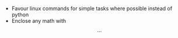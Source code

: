 - Favour linux commands for simple tasks where possible instead of python
- Enclose any math with $$...$$